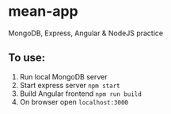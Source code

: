 # mean-app
MongoDB, Express, Angular &amp; NodeJS practice

## To use:
1. Run local MongoDB server
2. Start express server
  `npm start`
3. Build Angular frontend
  `npm run build`
4. On browser open `localhost:3000`
